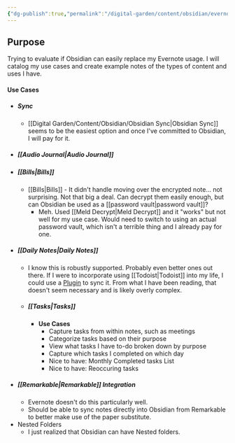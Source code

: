 ```yaml
---
{"dg-publish":true,"permalink":"/digital-garden/content/obsidian/evernote-vs-obsidian/"}
---
```



## Purpose
Trying to evaluate if Obsidian can easily replace my Evernote usage. I will catalog my use cases and create example notes of the types of content and uses I have. 

#### Use Cases
* ##### Sync
	* [[Digital Garden/Content/Obsidian/Obsidian Sync\|Obsidian Sync]] seems to be the easiest option and once I've committed to Obsidian, I will pay for it. 
* ##### [[Audio Journal\|Audio Journal]]
* ##### [[Bills\|Bills]]
	* [[Bills\|Bills]] - It didn't handle moving over the encrypted note... not surprising. Not that big a deal. Can decrypt them easily enough, but can Obsidian be used as a [[password vault\|password vault]]?
		* Meh. Used [[Meld Decrypt\|Meld Decrypt]] and it "works" but not well for my use case. Would need to switch to using an actual password vault, which isn't a terrible thing and I already pay for one. 
* ##### [[Daily Notes\|Daily Notes]] 
	* I know this is robustly supported. Probably even better ones out there. If I were to incorporate using [[Todoist\|Todoist]] into my life, I could use a [Plugin](https://github.com/Ledaryy/obsidian-todoist-completed-tasks/blob/master/docs/ADVANCED.md) to sync it. From what I have been reading, that doesn't seem necessary and is likely overly complex. 
	* ##### [[Tasks\|Tasks]]
		* **Use Cases**
			* Capture tasks from within notes, such as meetings
			* Categorize tasks based on their purpose
			* View what tasks I have to-do broken down by purpose
			* Capture which tasks I completed on which day 
			* Nice to have: Monthly Completed tasks List
			* Nice to have: Reoccuring tasks
* ##### [[Remarkable\|Remarkable]] Integration
	* Evernote doesn't do this particularly well. 
	* Should be able to sync notes directly into Obsidian from Remarkable to better make use of the paper substitute. 
* Nested Folders
	* I just realized that Obsidian can have Nested folders. 
